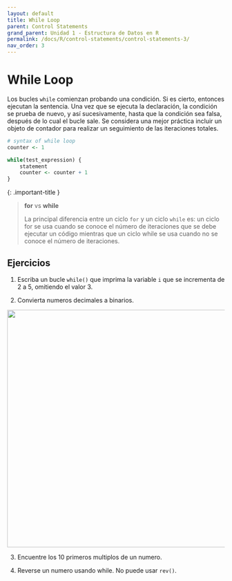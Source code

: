 ```yaml
---
layout: default
title: While Loop
parent: Control Statements
grand_parent: Unidad 1 - Estructura de Datos en R
permalink: /docs/R/control-statements/control-statements-3/
nav_order: 3
---
```


# While Loop

Los bucles `while` comienzan probando una condición. Si es cierto, entonces ejecutan la sentencia. Una vez que se ejecuta la declaración, la condición se prueba de nuevo, y así sucesivamente, hasta que la condición sea falsa, después de lo cual el bucle sale. Se considera una mejor práctica incluir un objeto de contador para realizar un seguimiento de las iteraciones totales.

```r
# syntax of while loop
counter <- 1

while(test_expression) {
    statement
    counter <- counter + 1
} 
```

{: .important-title }
> **for** vs **while**
>
> La principal diferencia entre un ciclo `for` y un ciclo `while` es: un ciclo for se usa cuando se conoce el número de iteraciones que se debe ejecutar un código mientras que un ciclo while se usa cuando no se conoce el número de iteraciones.

## Ejercicios

1. Escriba un bucle `while()` que imprima la variable `i` que se incrementa de 2 a 5, omitiendo el valor 3.

2. Convierta numeros decimales a binarios.
<img src="/uss-softwaredatascience/assets/images/decimal_binary.png" width="550">

3. Encuentre los 10 primeros multiplos de un numero.

4. Reverse un numero usando while. No puede usar `rev()`.